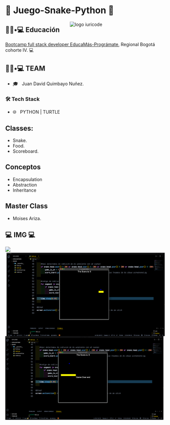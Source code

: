 #  :snake: Juego-Snake-Python :snake:

<img src="https://github.com/iuricode/iuricode/blob/main/ilus-code.svg" min-width="300px" max-width="300px" width="300px" align="right" alt="logo iuricode">


<h2> 👨🏻•💻 Educación </h2>

<p><a href="https://educamas.com.co/">Bootcamp full stack developer EducaMás-Prográmate</a>, Regional Bogotá cohorte IV. 💻 </br>
</em></p>

<h2> 👨🏻•💻 TEAM </h2>

- 🎓 &nbsp; Juan David Quimbayo Nuñez.


<h3>🛠 Tech Stack</h3>

- 🌐 &nbsp; PYTHON | TURTLE 


## Classes:
- Snake.
- Food.
- Scoreboard.

## Conceptos 
- Encapsulation
- Abstraction
- Inheritance

## Master Class  

- Moises Ariza.

<h2>💻 IMG 💻</h2>

<img  src="https://user-images.githubusercontent.com/74111185/165887022-9791e6c5-1fb1-4127-8967-3c89ed5b9411.png" width="500" />

<img align='right' src="https://github.com/JDQN/Juego-Snake-Python/blob/main/img1.png" width="500" />

<img  src="https://github.com/JDQN/Juego-Snake-Python/blob/main/img2.png" width="500" />







